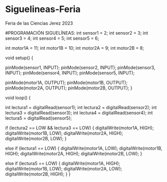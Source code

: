 # Siguelineas-Feria
Feria de las Ciencias Jerez 2023

#PROGRAMACIÓN SIGUELÍNEAS:
int sensor1 = 2;
int sensor2 = 3;
int sensor3 = 4;
int sensor4 = 5;
int sensor5 = 6;


int motor1A = 11;
int motor1B = 10;
int motor2A = 9;
int motor2B = 8;

void setup() {
  
  pinMode(sensor1, INPUT);
  pinMode(sensor2, INPUT);
  pinMode(sensor3, INPUT);
  pinMode(sensor4, INPUT);
  pinMode(sensor5, INPUT);

 
  pinMode(motor1A, OUTPUT);
  pinMode(motor1B, OUTPUT);
  pinMode(motor2A, OUTPUT);
  pinMode(motor2B, OUTPUT);
}

void loop() {

  int lectura1 = digitalRead(sensor1);
  int lectura2 = digitalRead(sensor2);
  int lectura3 = digitalRead(sensor3);
  int lectura4 = digitalRead(sensor4);
  int lectura5 = digitalRead(sensor5);

  
  if (lectura2 == LOW && lectura3 == LOW) {
    digitalWrite(motor1A, HIGH);
    digitalWrite(motor1B, LOW);
    digitalWrite(motor2A, HIGH);
    digitalWrite(motor2B, LOW);
  }
  
  else if (lectura1 == LOW) {
    digitalWrite(motor1A, LOW);
    digitalWrite(motor1B, HIGH);
    digitalWrite(motor2A, HIGH);
    digitalWrite(motor2B, LOW);
  }

  else if (lectura5 == LOW) {
    digitalWrite(motor1A, HIGH);
    digitalWrite(motor1B, LOW);
    digitalWrite(motor2A, LOW);
    digitalWrite(motor2B, HIGH);
  }
}


